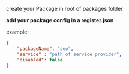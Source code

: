 create your Package in root of packages folder

**add your package config in a register.json**

example:

```json
{
    "packageName": "seo",
    "service" : "path of service provider",
    "disabled": false
}

```
